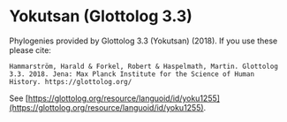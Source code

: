 # Yokutsan (Glottolog 3.3)

Phylogenies provided by Glottolog 3.3 (Yokutsan) (2018). If you use these please cite:

```
Hammarström, Harald & Forkel, Robert & Haspelmath, Martin. Glottolog 3.3. 2018. Jena: Max Planck Institute for the Science of Human History. https://glottolog.org/
```

See  [https://glottolog.org/resource/languoid/id/yoku1255](https://glottolog.org/resource/languoid/id/yoku1255).

